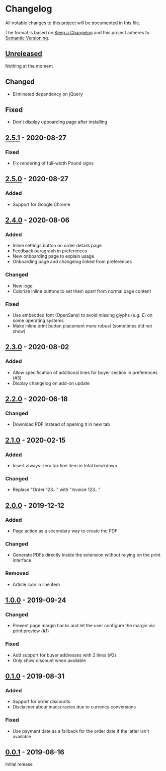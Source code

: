 # Changelog

All notable changes to this project will be documented in this file.

The format is based on [Keep a Changelog] and this project adheres to [Semantic Versioning].

## [Unreleased]

Nothing at the moment

## Changed

- Eliminated dependency on jQuery

## Fixed

- Don't display upboarding page after installing

## [2.5.1] - 2020-08-27

### Fixed

- Fix rendering of full-width Pound signs

## [2.5.0] - 2020-08-27

### Added

- Support for Google Chrome

## [2.4.0] - 2020-08-06

### Added

- Inline settings button on order details page
- Feedback paragraph in preferences
- New onboarding page to explain usage
- Onboarding page and changelog linked from preferences

### Changed

- New logo
- Colorize inline buttons to set them apart from normal page content

### Fixed

- Use embedded font (OpenSans) to avoid missing glyphs (e.g. £) on some operating systems
- Make inline print button placement more robust (sometimes did not show)

## [2.3.0] - 2020-08-02

### Added

- Allow specification of additional lines for buyer section in preferences (#3)
- Display changelog on add-on update

## [2.2.0] - 2020-06-18

### Changed

- Download PDF instead of opening it in new tab

## [2.1.0] - 2020-02-15

### Added

- Insert always-zero tax line item in total breakdown

### Changed

- Replace "Order 123..." with "Invoice 123..."

## [2.0.0] - 2019-12-12

### Added

- Page action as a secondary way to create the PDF

### Changed

- Generate PDFs directly inside the extension without relying on the print interface

### Removed

- Article icon in line item

## [1.0.0] - 2019-09-24

### Changed

- Prevent page margin hacks and let the user configure the margin via print preview (#1)

### Fixed

- Add support for buyer addresses with 2 lines (#2)
- Only show discount when available

## [0.1.0] - 2019-08-31

### Added

- Support for order discounts
- Disclaimer about inaccuracies due to currency conversions

### Fixed

- Use payment date as a fallback for the order date if the latter isn't available

## [0.0.1] - 2019-08-16

Initial release

[Keep a Changelog]: https://keepachangelog.com/en/1.0.0/
[Semantic Versioning]: https://semver.org/spec/v2.0.0.html
[Unreleased]: https://nosuchdomain.mooo.com/git/doc/aliexpress-invoice-generator/compare/2.5.1...master
[2.5.1]: https://nosuchdomain.mooo.com/git/doc/aliexpress-invoice-generator/compare/2.5.0...2.5.1
[2.5.0]: https://nosuchdomain.mooo.com/git/doc/aliexpress-invoice-generator/compare/2.4.0...2.5.0
[2.4.0]: https://nosuchdomain.mooo.com/git/doc/aliexpress-invoice-generator/compare/2.3.0...2.4.0
[2.3.0]: https://nosuchdomain.mooo.com/git/doc/aliexpress-invoice-generator/compare/2.2.0...2.3.0
[2.2.0]: https://nosuchdomain.mooo.com/git/doc/aliexpress-invoice-generator/compare/2.1.0...2.2.0
[2.1.0]: https://nosuchdomain.mooo.com/git/doc/aliexpress-invoice-generator/compare/2.0.0...2.1.0
[2.0.0]: https://nosuchdomain.mooo.com/git/doc/aliexpress-invoice-generator/compare/1.0.0...2.0.0
[1.0.0]: https://nosuchdomain.mooo.com/git/doc/aliexpress-invoice-generator/compare/0.1.0...1.0.0
[0.1.0]: https://nosuchdomain.mooo.com/git/doc/aliexpress-invoice-generator/compare/0.0.1...0.1.0
[0.0.1]: https://nosuchdomain.mooo.com/git/doc/aliexpress-invoice-generator/src/tag/0.0.1
